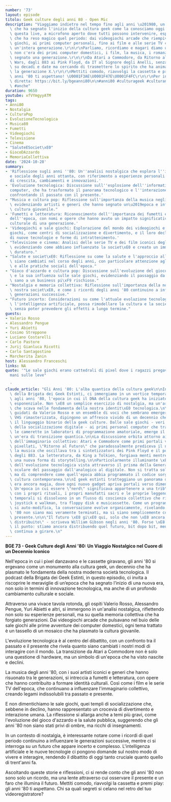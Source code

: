```yaml
---
number: '73'
layout: episode
titolo: Geek culture degli anni 80 - Open Mic
description: "Viaggiamo indietro nel tempo fino agli anni \u201980, un decennio mitico\
  \ che ha segnato l'inizio della cultura geek come la conosciamo oggi.\r\n\r\nIn\
  \ questa live, a microfono aperto dove tutti possono intervenire, esploriamo ci\xF2\
  \ che ha reso magico quel periodo: dai videogiochi arcade che riempivano le sale\
  \ giochi, ai primi computer personali, fino ai film e alle serie TV che hanno definito\
  \ un'intera generazione.\r\n\r\nParliamo, ricordiamo e magari diamo un'idea a chi\
  \ non c'era dei primi computer domestici, i film, la musica, i romanzi che hanno\
  \ segnato una generazione.\r\n\r\nDa Atari a Commodore, da Ritorno al Futuro a Star\
  \ Wars, dagli 883 ai Pink Floyd, da IT al Signore degli Anelli, senza impuntarci\
  \ su decadi e date ma cercando di trasmettere lo spirito che ha animato e forgiato\
  \ la generazione X.\r\n\r\nMettiti comodo, riavvolgi la cassetta e premi play: gli\
  \ anni '80 ti aspettano! \U0001F3AE\U0001F47E\U0001F4FC\r\n\r\nPer intervenire in\
  \ diretta: https://bit.ly/bgeanni80\n\n#anni80 #culturageek #culturanerd #nostalgia\
  \ #anche"
duration: 9650
youtube: xfVYmgyyATM
tags:
- Anni80
- Nostalgia
- CulturaPop
- EvoluzioneTecnologica
- Musica80
- Fumetti
- Videogiochi
- Televisione
- Cinema
- "SaluteESociet\xE0"
- GiocoDAzzardo
- MemoriaCollettiva
date: '2024-10-28'
summary:
- 'Riflessione sugli anni ''80: Un''analisi nostalgica che esplora l''impatto culturale
  e sociale degli anni ottanta, con riferimento a esperienze personali e collettive
  di crescita, cambiamenti e innovazioni.'
- 'Evoluzione tecnologica: Discussione sull''esplosione dell''informatica e dei personal
  computer, che ha trasformato il panorama tecnologico e l''interazione quotidiana,
  confrontando il passato con il presente.'
- "Musica e cultura pop: Riflessione sull'importanza della musica negli anni '80,\
  \ evidenziando artisti e generi che hanno segnato un\u2019epoca e influenzato la\
  \ cultura giovanile."
- 'Fumetti e letteratura: Riconoscimento dell''importanza dei fumetti e della letteratura
  dell''epoca, con nomi e opere che hanno avuto un impatto significativo sulla formazione
  culturale di una generazione.'
- 'Videogiochi e sale giochi: Esplorazione del mondo dei videogiochi e delle sale
  giochi, come centri di socializzazione e divertimento, e il loro declino a favore
  di nuove tecnologie e forme di intrattenimento.'
- "Televisione e cinema: Analisi delle serie TV e dei film iconici degli anni '80,\
  \ evidenziando come abbiano influenzato la societ\xE0 e creato un immaginario collettivo\
  \ duraturo."
- "Salute e societ\xE0: Riflessione su come la salute e l'approccio alla medicina\
  \ siano cambiati nel corso degli anni, con particolare attenzione agli anni '80\
  \ e alle pratiche sociali dell'epoca."
- "Gioco d'azzardo e cultura pop: Discussione sull'evoluzione del gioco d'azzardo\
  \ e la sua influenza sulle sale giochi, evidenziando il passaggio da un intrattenimento\
  \ sano a un business pi\xF9 rischioso."
- "Nostalgia e memoria collettiva: Riflessione sull'importanza della nostalgia nella\
  \ nostra societ\xE0, e come i ricordi degli anni '80 continuino a influenzare le\
  \ generazioni successive."
- "Futuro incerto: Considerazioni su come l'attuale evoluzione tecnologica, in particolare\
  \ l'intelligenza artificiale, possa rimodellare la cultura e la societ\xE0 futura,\
  \ senza poter prevedere gli effetti a lungo termine."
guests:
- Valerio Rosso
- Alessandro Pengue
- Yuri Abietti
- Cosimo Streppone
- Luciano Costarelli
- Carlo Pastore
- Jurij Gianluca Ricotti
- Carlo Santagostino
- Marcherita Zanin
host: Alessandro Franceschi
links: NA
quote: '"Le sale giochi erano cattedrali di pixel dove i ragazzi pregavano con le
  mani sulle leve"

  '
claude_article: "Gli Anni '80: L'alba quantica della cultura geek\n\nIn questo episodio\
  \ della Brigata dei Geek Estinti, ci immergiamo in un vortice temporale che ci riporta\
  \ agli anni '80, l'epoca in cui il DNA della cultura geek ha iniziato la sua replicazione\
  \ esponenziale. Non \xE8 un semplice esercizio di nostalgia, ma un'archeologia digitale\
  \ che scava nelle fondamenta della nostra identit\xE0 tecnologica.\n\nI partecipanti,\
  \ guidati da Valerio Rosso e un ensemble di voci che sembrano emergere da una cassetta\
  \ VHS rimasterizzata, dipingono un affresco vivido di un decennio che ha codificato\
  \ il linguaggio binario della geek culture. Dalle sale giochi - veri templi analogici\
  \ della socializzazione digitale - ai primi personal computer che trasformavano\
  \ le camerette in laboratori di programmazione amatoriale, emerge il ritratto di\
  \ un'era di transizione quantica.\n\nLa discussione orbita attorno ai pilastri fondanti\
  \ dell'immaginario collettivo: Atari e Commodore come primi portali verso universi\
  \ pixellati, \"Ritorno al Futuro\" che paradossalmente prediceva il nostro presente,\
  \ la musica che oscillava tra i sintetizzatori dei Pink Floyd e il pop mainstream\
  \ degli 883. La letteratura, da King a Tolkien, forgiava menti mentre i bit forgiavano\
  \ una nuova forma di storytelling.\n\nParticolarmente illuminante \xE8 l'analisi\
  \ dell'evoluzione tecnologica vista attraverso il prisma della Generazione X, testimone\
  \ oculare del passaggio dall'analogico al digitale. Non si tratta solo di ricordi,\
  \ ma di comprendere come quell'epoca abbia programmato il codice sorgente della\
  \ cultura contemporanea.\n\nI geek estinti tratteggiano un panorama dove la tecnologia\
  \ era ancora magia, dove ogni nuovo gadget apriva portali verso dimensioni inesplorate.\
  \ Un'epoca in cui essere \"nerd\" significava appartenere a una trib\xF9 urbana\
  \ con i propri rituali, i propri manufatti sacri e le proprie leggende.\n\nLe coordinate\
  \ temporali si dissolvono in un flusso di coscienza collettivo che rimbalza tra\
  \ joystick e walkman, tra floppy disk e musicassette. Come un programma BASIC che\
  \ si auto-modifica, la conversazione evolve organicamente, rivelando come gli anni\
  \ '80 non siano mai veramente terminati, ma si siano semplicemente compilati nel\
  \ presente.\n\n\"Il futuro \xE8 gi\xE0 qui, solo che non \xE8 ancora uniformemente\
  \ distribuito\" - scriveva William Gibson negli anni '80. Forse \xE8 proprio questo\
  \ il punto: stiamo ancora distribuendo quel futuro, bit dopo bit, mentre il codice\
  \ continua a girare.\n"
---
```

**BGE 73 - Geek Culture degli Anni '80: Un Viaggio Nostalgico nel Cuore di un Decennio Iconico**

Nell'epoca in cui i pixel danzavano e le cassette giravano, gli anni '80 si ergevano come un monumento alla cultura geek, un decennio che ha plasmato le fondamenta della nostra moderna società tecnologica. Il podcast della Brigata dei Geek Estinti, in questo episodio, ci invita a riscoprire le meraviglie di un’epoca che ha segnato l’inizio di una nuova era, non solo in termini di innovazione tecnologica, ma anche di un profondo cambiamento culturale e sociale.

Attraverso una vivace tavola rotonda, gli ospiti Valerio Rosso, Alessandro Pengue, Yuri Abietti e altri, si immergono in un'analisi nostalgica, riflettendo non solo su esperienze personali, ma su quella memoria collettiva che ha forgiato generazioni. Dai videogiochi arcade che pulsavano nel buio delle sale giochi alle prime avventure dei computer domestici, ogni tema trattato è un tassello di un mosaico che ha plasmato la cultura giovanile.

L'evoluzione tecnologica è al centro del dibattito, con un confronto tra il passato e il presente che rivela quanto siano cambiati i nostri modi di interagire con il mondo. La transizione da Atari a Commodore non è solo una questione di hardware, ma un simbolo di un'epoca che ha visto nascite e declini.

La musica degli anni '80, con i suoi artisti iconici e generi che hanno risuonato tra le generazioni, si intreccia a fumetti e letteratura, con opere che hanno contribuito a formare identità culturali. Così come i film e le serie TV dell'epoca, che continuano a influenzare l'immaginario collettivo, creando legami indissolubili tra passato e presente.

E non dimentichiamo le sale giochi, quei templi di socializzazione che, sebbene in declino, hanno rappresentato un crocevia di divertimento e interazione umana. La riflessione si allarga anche a temi più gravi, come l'evoluzione del gioco d'azzardo e la salute pubblica, suggerendo che gli anni '80 non siano stati privi di ombre, ma ricchi di insegnamenti.

In un contesto di nostalgia, è interessante notare come i ricordi di quel periodo continuino a influenzare le generazioni successive, mentre ci si interroga su un futuro che appare incerto e complesso. L'intelligenza artificiale e le nuove tecnologie ci pongono domande sul nostro modo di vivere e interagire, rendendo il dibattito di oggi tanto cruciale quanto quello di trent'anni fa.

Ascoltando queste storie e riflessioni, ci si rende conto che gli anni '80 non sono solo un ricordo, ma una lente attraverso cui osservare il presente e un faro che illumina il futuro. Mettiti comodo, riavvolgi la cassetta e premi play: gli anni '80 ti aspettano. Chi sa quali segreti si celano nel retro del tuo videoregistratore?
